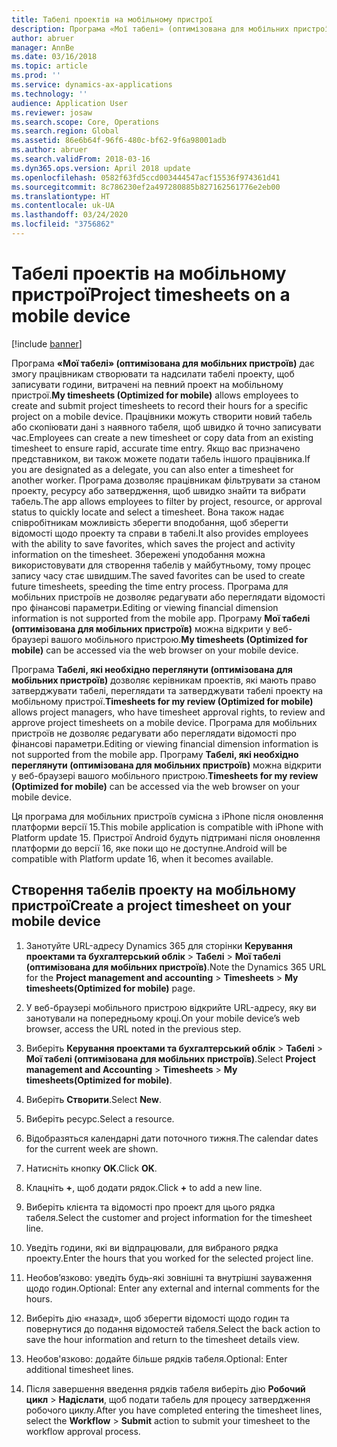```yaml
---
title: Табелі проектів на мобільному пристрої
description: Програма «Мої табелі» (оптимізована для мобільних пристроїв) дає змогу працівникам створювати та надсилати табелі проекту, щоб записувати години, витрачені на певний проект на мобільному пристрої.
author: abruer
manager: AnnBe
ms.date: 03/16/2018
ms.topic: article
ms.prod: ''
ms.service: dynamics-ax-applications
ms.technology: ''
audience: Application User
ms.reviewer: josaw
ms.search.scope: Core, Operations
ms.search.region: Global
ms.assetid: 86e6b64f-96f6-480c-bf62-9f6a98001adb
ms.author: abruer
ms.search.validFrom: 2018-03-16
ms.dyn365.ops.version: April 2018 update
ms.openlocfilehash: 0582f63fd5ccd003444547acf15536f974361d41
ms.sourcegitcommit: 8c786230ef2a497280885b827162561776e2eb00
ms.translationtype: HT
ms.contentlocale: uk-UA
ms.lasthandoff: 03/24/2020
ms.locfileid: "3756862"
---
```

# <a name="project-timesheets-on-a-mobile-device"></a><span data-ttu-id="be2a9-103">Табелі проектів на мобільному пристрої</span><span class="sxs-lookup"><span data-stu-id="be2a9-103">Project timesheets on a mobile device</span></span>

[!include [banner](../includes/banner.md)]

<span data-ttu-id="be2a9-104">Програма **«Мої табелі» (оптимізована для мобільних пристроїв)** дає змогу працівникам створювати та надсилати табелі проекту, щоб записувати години, витрачені на певний проект на мобільному пристрої.</span><span class="sxs-lookup"><span data-stu-id="be2a9-104">**My timesheets (Optimized for mobile)** allows employees to create and submit project timesheets to record their hours for a specific project on a mobile device.</span></span> <span data-ttu-id="be2a9-105">Працівники можуть створити новий табель або скопіювати дані з наявного табеля, щоб швидко й точно записувати час.</span><span class="sxs-lookup"><span data-stu-id="be2a9-105">Employees can create a new timesheet or copy data from an existing timesheet to ensure rapid, accurate time entry.</span></span> <span data-ttu-id="be2a9-106">Якщо вас призначено представником, ви також можете подати табель іншого працівника.</span><span class="sxs-lookup"><span data-stu-id="be2a9-106">If you are designated as a delegate, you can also enter a timesheet for another worker.</span></span> <span data-ttu-id="be2a9-107">Програма дозволяє працівникам фільтрувати за станом проекту, ресурсу або затвердження, щоб швидко знайти та вибрати табель.</span><span class="sxs-lookup"><span data-stu-id="be2a9-107">The app allows employees to filter by project, resource, or approval status to quickly locate and select a timesheet.</span></span> <span data-ttu-id="be2a9-108">Вона також надає співробітникам можливість зберегти вподобання, щоб зберегти відомості щодо проекту та справи в табелі.</span><span class="sxs-lookup"><span data-stu-id="be2a9-108">It also provides employees with the ability to save favorites, which saves the project and activity information on the timesheet.</span></span> <span data-ttu-id="be2a9-109">Збережені уподобання можна використовувати для створення табелів у майбутньому, тому процес запису часу стає швидшим.</span><span class="sxs-lookup"><span data-stu-id="be2a9-109">The saved favorites can be used to create future timesheets, speeding the time entry process.</span></span> <span data-ttu-id="be2a9-110">Програма для мобільних пристроїв не дозволяє редагувати або переглядати відомості про фінансові параметри.</span><span class="sxs-lookup"><span data-stu-id="be2a9-110">Editing or viewing financial dimension information is not supported from the mobile app.</span></span> <span data-ttu-id="be2a9-111">Програму **Мої табелі (оптимізована для мобільних пристроїв)** можна відкрити у веб-браузері вашого мобільного пристрою.</span><span class="sxs-lookup"><span data-stu-id="be2a9-111">**My timesheets (Optimized for mobile)** can be accessed via the web browser on your mobile device.</span></span>

<span data-ttu-id="be2a9-112">Програма **Табелі, які необхідно переглянути (оптимізована для мобільних пристроїв)** дозволяє керівникам проектів, які мають право затверджувати табелі, переглядати та затверджувати табелі проекту на мобільному пристрої.</span><span class="sxs-lookup"><span data-stu-id="be2a9-112">**Timesheets for my review (Optimized for mobile)** allows project managers, who have timesheet approval rights, to review and approve project timesheets on a mobile device.</span></span> <span data-ttu-id="be2a9-113">Програма для мобільних пристроїв не дозволяє редагувати або переглядати відомості про фінансові параметри.</span><span class="sxs-lookup"><span data-stu-id="be2a9-113">Editing or viewing financial dimension information is not supported from the mobile app.</span></span> <span data-ttu-id="be2a9-114">Програму **Табелі, які необхідно переглянути (оптимізована для мобільних пристроїв)** можна відкрити у веб-браузері вашого мобільного пристрою.</span><span class="sxs-lookup"><span data-stu-id="be2a9-114">**Timesheets for my review (Optimized for mobile)** can be accessed via the web browser on your mobile device.</span></span>

<span data-ttu-id="be2a9-115">Ця програма для мобільних пристроїв сумісна з iPhone після оновлення платформи версії 15.</span><span class="sxs-lookup"><span data-stu-id="be2a9-115">This mobile application is compatible with iPhone with Platform update 15.</span></span>
<span data-ttu-id="be2a9-116">Пристрої Android будуть підтримані після оновлення платформи до версії 16, яке поки що не доступне.</span><span class="sxs-lookup"><span data-stu-id="be2a9-116">Android will be compatible with Platform update 16, when it becomes available.</span></span>

## <a name="create-a-project-timesheet-on-your-mobile-device"></a><span data-ttu-id="be2a9-117">Створення табелів проекту на мобільному пристрої</span><span class="sxs-lookup"><span data-stu-id="be2a9-117">Create a project timesheet on your mobile device</span></span>

1.  <span data-ttu-id="be2a9-118">Занотуйте URL-адресу Dynamics 365 для сторінки **Керування проектами та бухгалтерський облік** \> **Табелі** \> **Мої табелі (оптимізована для мобільних пристроїв)**.</span><span class="sxs-lookup"><span data-stu-id="be2a9-118">Note the Dynamics 365 URL for the **Project management and accounting** \> **Timesheets** \> **My timesheets(Optimized for mobile)** page.</span></span>

2.  <span data-ttu-id="be2a9-119">У веб-браузері мобільного пристрою відкрийте URL-адресу, яку ви занотували на попередньому кроці.</span><span class="sxs-lookup"><span data-stu-id="be2a9-119">On your mobile device’s web browser, access the URL noted in the previous step.</span></span>
 
3.  <span data-ttu-id="be2a9-120">Виберіть **Керування проектами та бухгалтерський облік** \> **Табелі** \> **Мої табелі (оптимізована для мобільних пристроїв)**.</span><span class="sxs-lookup"><span data-stu-id="be2a9-120">Select **Project management and Accounting** \> **Timesheets** \> **My timesheets(Optimized for mobile)**.</span></span>

4.  <span data-ttu-id="be2a9-121">Виберіть **Створити**.</span><span class="sxs-lookup"><span data-stu-id="be2a9-121">Select **New**.</span></span>

5.  <span data-ttu-id="be2a9-122">Виберіть ресурс.</span><span class="sxs-lookup"><span data-stu-id="be2a9-122">Select a resource.</span></span>

6.  <span data-ttu-id="be2a9-123">Відобразяться календарні дати поточного тижня.</span><span class="sxs-lookup"><span data-stu-id="be2a9-123">The calendar dates for the current week are shown.</span></span>

7.  <span data-ttu-id="be2a9-124">Натисніть кнопку **OK**.</span><span class="sxs-lookup"><span data-stu-id="be2a9-124">Click **OK**.</span></span>

8.  <span data-ttu-id="be2a9-125">Клацніть **+**, щоб додати рядок.</span><span class="sxs-lookup"><span data-stu-id="be2a9-125">Click **+** to add a new line.</span></span>

9.  <span data-ttu-id="be2a9-126">Виберіть клієнта та відомості про проект для цього рядка табеля.</span><span class="sxs-lookup"><span data-stu-id="be2a9-126">Select the customer and project information for the timesheet line.</span></span>

10. <span data-ttu-id="be2a9-127">Уведіть години, які ви відпрацювали, для вибраного рядка проекту.</span><span class="sxs-lookup"><span data-stu-id="be2a9-127">Enter the hours that you worked for the selected project line.</span></span>

11. <span data-ttu-id="be2a9-128">Необов’язково: уведіть будь-які зовнішні та внутрішні зауваження щодо годин.</span><span class="sxs-lookup"><span data-stu-id="be2a9-128">Optional: Enter any external and internal comments for the hours.</span></span>

12. <span data-ttu-id="be2a9-129">Виберіть дію «назад», щоб зберегти відомості щодо годин та повернутися до подання відомостей табеля.</span><span class="sxs-lookup"><span data-stu-id="be2a9-129">Select the back action to save the hour information and return to the timesheet details view.</span></span>

13. <span data-ttu-id="be2a9-130">Необов'язково: додайте більше рядків табеля.</span><span class="sxs-lookup"><span data-stu-id="be2a9-130">Optional: Enter additional timesheet lines.</span></span>

14. <span data-ttu-id="be2a9-131">Після завершення введення рядків табеля виберіть дію **Робочий цикл** \> **Надіслати**, щоб подати табель для процесу затвердження робочого циклу.</span><span class="sxs-lookup"><span data-stu-id="be2a9-131">After you have completed entering the timesheet lines, select the **Workflow** \> **Submit** action to submit your timesheet to the workflow approval process.</span></span>
